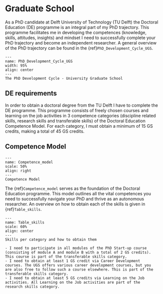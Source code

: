 # Graduate School

As a PhD candidate at Delft University of Technology (TU Delft) the Doctoral Education (DE) programme is an integral part of my PhD trajectory. This programme facilitates me in developing the competences (knowledge, skills, attitudes, insights) and mindset I need to successfully complete your PhD trajectory and become an independent researcher. A general overview of the PhD trajectory can be found in the {ref}`PhD_Development_Cycle_UGS`.

```{figure} Figures/GS_developmentcycle.png
---
name: PhD_Development_Cycle_UGS
width: 95%
align: center
---
The PhD Development Cycle - University Graduate School
```

## DE requirements
In order to obtain a doctoral degree from the TU Delft I have to complete the DE programme. This programme consists of freely chosen courses and learning on the job activities in 3 competence categories (discipline related skills, research skills and transferable skills) of the Doctoral Education Competence Model. For each category, I must obtain a minimum of 15 GS credits, making a total of 45 GS credits.

## Competence Model
```{figure} Figures/Competence_model.png
---
name: Competence_model
scale: 50%
align: right
---
Competence Model
```
The {ref}`Competence_model` serves as the foundation of the Doctoral Education programme. This model outlines all the vital competences you need to successfully navigate your PhD and thrive as an autonomous researcher. An overview on how to obtain each of the skills is given in {ref}`Table_skills`.
```{figure} Figures/Table_skills.png
---
name: Table_skills
scale: 60%
align: center
---
Skills per category and how to obtain them
```

```{admonition} Mandatory courses
- I need to participate in all modules of the PhD Start-up course (consisting of module A and module B with a total of 2 GS credits). This course is part of the transferable skills category.
- I need to obtain at least 1 GS credit via Career Development courses. The UGS offers various career development courses, but you are also free to follow such a course elsewhere. This is part of the transferable skills category.
- I need to obtain at least 5 GS credits via Learning on the Job activities. All Learning on the Job activities are part of the research skills category. 
```

